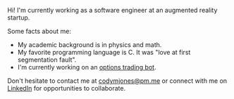 Hi! I'm currently working as a software engineer at an augmented reality startup.

Some facts about me:

- My academic background is in physics and math.
- My favorite programming language is C. It was "love at first segmentation fault".
- I'm currently working on an [options trading bot](https://github.com/cm-jones/thales).

Don't hesitate to contact me at codymjones@pm.me or connect with me on [LinkedIn](https://linkedin.com/in/cm-jones) for opportunities to collaborate.
